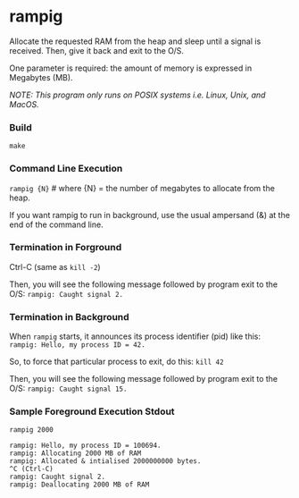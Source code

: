 # rampig
Allocate the requested RAM from the heap and sleep until a signal is received.  Then, give it back and exit to the O/S.

One parameter is required: the amount of memory is expressed in Megabytes (MB).

_NOTE: This program only runs on POSIX systems i.e. Linux, Unix, and MacOS._

### Build

`make`

### Command Line Execution

`rampig {N}` # where {N} = the number of megabytes to allocate from the heap.

If you want rampig to run in background, use the usual ampersand (&) at the end of the command line.

### Termination in Forground

Ctrl-C (same as `kill -2`)

Then, you will see the following message followed by program exit to the O/S:
`rampig: Caught signal 2.`

### Termination in Background

When `rampig` starts, it announces its process identifier (pid) like this:
`rampig: Hello, my process ID = 42.`

So, to force that particular process to exit, do this:
`kill 42`

Then, you will see the following message followed by program exit to the O/S:
`rampig: Caught signal 15.`

### Sample Foreground Execution Stdout

`rampig 2000`
```
rampig: Hello, my process ID = 100694.
rampig: Allocating 2000 MB of RAM
rampig: Allocated & intialised 2000000000 bytes.
^C (Ctrl-C)
rampig: Caught signal 2.
rampig: Deallocating 2000 MB of RAM
```
